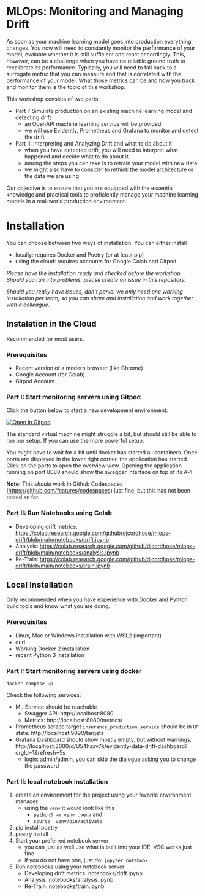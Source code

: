 # MLOps: Monitoring and Managing Drift

As soon as your machine learning model goes into production everything changes. 
You now will need to constantly monitor the performance of your model, evaluate whether it is still sufficient and react accordingly.
This, however, can be a challenge when you have no reliable ground truth to recalibrate its performance. 
Typically, you will need to fall back to a surrogate metric that you can measure and that is correlated with the performance of your model.
What those metrics can be and how you track and monitor them is the topic of this workshop.

This workshop consists of two parts:
- Part I: Simulate production on an existing machine learning model and detecting drift
  - an OpenAPI machine learning service will be provided
  - we will use Evidently, Prometheus and Grafana to monitor and detect the drift
- Part II: Interpreting and Analyzing Drift and what to do about it
  - when you have detected drift, you will need to interpret what happened and decide what to do about it
  - among the steps you can take is to retrain your model with new data
  - we might also have to consider to rethink the model architecture or the data we are using

Our objective is to ensure that you are equipped with the essential knowledge and practical tools to proficiently manage
your machine learning models in a real-world production environment.

# Installation

You can choose between two ways of installation. You can either install
* locally: requires Docker and Poetry (or at least pip)
* using the cloud: requires accounts for Google Colab and Gitpod

_Please have the installation ready and checked before the workshop. Should you run into problems, please create an issue in this repository._ 

_Should you really have issues, don't panic: we only need one working installation per team, so you can share and installation and work together with a colleague._

## Instalation in the Cloud

Recommended for most users. 

### Prerequisites
- Recent version of a modern browser (like Chrome)
- Google Account (for Colab)
- Gitpod Account

### Part I: Start monitoring servers using Gitpod

Click the button below to start a new development environment:

[![Open in Gitpod](https://gitpod.io/button/open-in-gitpod.svg)](https://gitpod.io/#https://github.com/DJCordhose/mlops-drift)

The standard virtual machine might struggle a bit, but should still be able to run our setup. If you can use the more powerful setup.

You might have to wait for a bit until docker has started all containers. Once ports are displayed in the lower right corner, the application has started. Click on the ports to open the overview view. Opening the application running on port 8080 should show the swagger interface on top of its API.

__Note:__ This _should_ work in Github Codespaces (https://github.com/features/codespaces) just fine, but this has not been tested so far.

### Part II: Run Notebooks using Colab
* Developing drift metrics: https://colab.research.google.com/github/djcordhose/mlops-drift/blob/main/notebooks/drift.ipynb
* Analysis: https://colab.research.google.com/github/djcordhose/mlops-drift/blob/main/notebooks/analysis.ipynb
* Re-Train: https://colab.research.google.com/github/djcordhose/mlops-drift/blob/main/notebooks/train.ipynb


## Local Installation

Only recommended when you have experience with Docker and Python build tools and know what you are doing.

### Prerequisites
- Linux, Mac or Windows installation with WSL2 (important)
- curl
- Working Docker 2 installation 
- recent Python 3 installation

### Part I: Start monitoring servers using docker

```
docker compose up
```

Check the following services:
* ML Service should be reachable 
  * Swagger API: http://localhost:8080
  * Metrics: http://localhost:8080/metrics/
* Prometheus scrape target `insurance_prediction_service` should be in `UP` state: http://localhost:9090/targets
* Grafana Dashboard should show mostly empty, but without warnings: http://localhost:3000/d/U54hsxv7k/evidently-data-drift-dashboard?orgId=1&refresh=5s
  * login: admin/admin, you can skip the dialogue asking you to change the password

### Part II: local notebook installation

1. create an environment for the project using your favorite environment manager
   * using the `venv` it would look like this
     * `python3 -m venv .venv` and 
     * `source .venv/bin/activate`
1. pip install poetry
1. poetry install
1. Start your preferred notebook server
   * you can just as well use what is built into your IDE, VSC works just fine
   * if you do not have one, just do: `jupyter notebook`
1. Run notebooks using your notebook server
   * Developing drift metrics: notebooks/drift.ipynb
   * Analysis: notebooks/analysis.ipynb
   * Re-Train: notebooks/train.ipynb